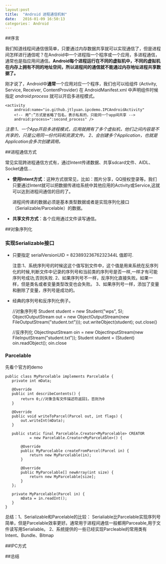```yaml
---
layout:post
title:	"Android 进程通信机制"
date:	2016-01-09 16:50:13
categories： Android	 
---
```


##序言

我们知道线程间通信很简单，只要通过内存数据共享就可以实现通信了，但是进程间怎样进行通信呢？在Android中一个进程指一个程序或一个应用，多进程通信，通常也是指应用间通信。**Android每个进程运行在不同的虚拟机中，不同的虚拟机在内存上拥有不同的地址空间，所以进程间的通信就不能通过内存地址进程共享数据了。**    

刚才说了，Android中**通常**一个应用对应一个程序，我们也可以给组件 (Activity, Service, Receiver, ContentProvider) 在 AndroidManifest.xml 中声明组件时候指定 *android:process* 就可以开启多进程模式。
	
	<activity
		android:name="io.github.jtlyuan.ipcdemo.IPCAndroidActivity"
		<!-- 用“:”方式是省略了包名，表示私有的，只能同一个app间共享 -->
		android:process=":second_process" />
		

*注意:1、一个App开启多进程模式，应用就拥有了多个虚拟机，他们之间内容是不共享的，只是公用同一份代码和资源文件。
2、会创建多个Application，也就是Application会多次创建调用。*

 
##进程通信方式

常见实现跨进程通信方式有，通过Intent传递数据、共享sdcard文件、AIDL、Socket通信...

*	**使用Intent方式**：这种方式很常见，比如：图片分享，QQ授权登录等。我们只要通过Intent就可以把数据传递给系统中其他应用的Activity或Service,这就可以达到进程间通信的目的了。
	>
	进程间传递的数据必须是基本类型数据或者是实现序列化接口（Serializable/Parcelable）的数据。

*	**共享文件方式**：各个应用通过文件读写通信。

##对象序列化

### 实现Serializable接口
*  只要指定 serialVersionUID = 82389323676232344L 值即可. 
	>
	注意:1、系统序列号的时候这这个值写到文件中，这个值是用来系统在反序列化的时候,判断文件中记录的序列号和当前类的序列号是否一样,一样才有可能序列号成功,否则失败.
	2、如果序列号不一样，反序列化直接失败。如果一样，但是类名或者变量类型改变也会失败。
	3、如果序列号一样，添加了变量和删除了变量，序列号是成功的。
	
* 经典的序列号和反序列化例子。

	//对象序列号
	Student student = new Student("wps", 5);
	ObjectOutputStream out = new ObjectOutputStream(new FileOutputStream("student.txt")));
	out.writeObject(student);
	out.close()
	
	//反序列化
	ObjectInputStream oin = new ObjectInputStream(new FileInputStream("student.txt"));
	Student student = (Student) oin.readObject();
	oin.close
	
###	Parcelable
先看个官方的demo

	public class MyParcelable implements Parcelable {
       private int mData;
       
       @Override
       public int describeContents() {
           return 0;//对象含有文件描述符返回1，否则为0
       }
       
       @Override
       public void writeToParcel(Parcel out, int flags) {
           out.writeInt(mData);
       }
  
       public static final Parcelable.Creator<MyParcelable> CREATOR
               = new Parcelable.Creator<MyParcelable>() {
               
           @Override
           public MyParcelable createFromParcel(Parcel in) {
               return new MyParcelable(in);
           }
           
           @Override
           public MyParcelable[] newArray(int size) {
               return new MyParcelable[size];
           }
       };
       
       private MyParcelable(Parcel in) {
           mData = in.readInt();
       }
    }
   
 
 总结：1、Serializable和Parcelable的比较： Serialiable比Parcelable实现序列号简单，但是Parcelable效率更好。通常用于进程间通信一般都用Parceable,用于文件读写用Serialiable。
	2、系统提供的一些已经实现Parcleable的常用类有Intent、Bundle、Bitmap
	
	
##IPC方式

##总结





























